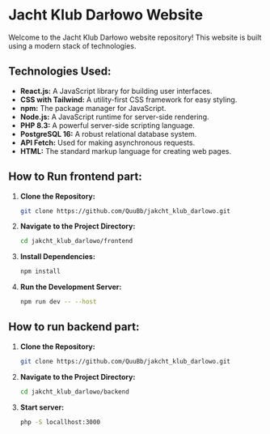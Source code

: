 # Jacht Klub Darłowo Website

Welcome to the Jacht Klub Darłowo website repository! This website is built using a modern stack of technologies.

## Technologies Used:

- **React.js:** A JavaScript library for building user interfaces.
- **CSS with Tailwind:** A utility-first CSS framework for easy styling.
- **npm:** The package manager for JavaScript.
- **Node.js:** A JavaScript runtime for server-side rendering.
- **PHP 8.3:** A powerful server-side scripting language.
- **PostgreSQL 16:** A robust relational database system.
- **API Fetch:** Used for making asynchronous requests.
- **HTML:** The standard markup language for creating web pages.

## How to Run frontend part:

1. **Clone the Repository:**

   ```bash
   git clone https://github.com/QuuBb/jakcht_klub_darlowo.git

2. **Navigate to the Project Directory:**

   ```bash
   cd jakcht_klub_darlowo/frontend

3. **Install Dependencies:**

   ```bash
   npm install

4. **Run the Development Server:**

   ```bash
   npm run dev -- --host

## How to run backend part:

1. **Clone the Repository:**

   ```bash
   git clone https://github.com/QuuBb/jakcht_klub_darlowo.git

2. **Navigate to the Project Directory:**

   ```bash
   cd jakcht_klub_darlowo/backend

3. **Start server:**

   ```bash
   php -S locallhost:3000
